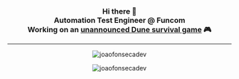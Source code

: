 <h3 align="center">Hi there 👋<br>Automation Test Engineer @ Funcom<br>Working on an <a href="https://pr.funcom.com/Unannounced-Dune-survival-game" target="_blank">unannounced Dune survival game</a> 🎮</h3>
<hr>
<p align="center"><img align="center" src="https://github-readme-stats.vercel.app/api/top-langs?username=joaofonsecadev&show_icons=true&theme=dark&hide_border=true&locale=en&layout=compact&langs_count=6&hide=shaderlab" alt="joaofonsecadev" /></p>
<p align="center"> <img src="https://komarev.com/ghpvc/?username=joaofonsecadev&label=Profile%20views&color=4ad386&style=flat" alt="joaofonsecadev" /> </p>
